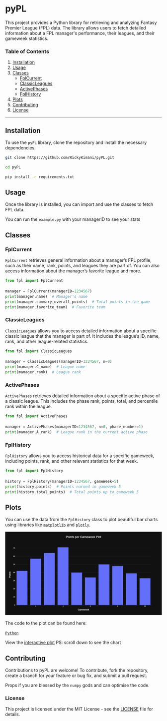 # pyPL

This project provides a Python library for retrieving and analyzing Fantasy Premier League (FPL) data. The library allows users to fetch detailed information about a FPL manager's performance, their leagues, and their gameweek statistics.

### Table of Contents

1. [Installation](#installation)
2. [Usage](#usage)
3. [Classes](#classes)
   - [FplCurrent](#fplcurrent)
   - [ClassicLeagues](#classicleagues)
   - [ActivePhases](#activephases)
   - [FplHistory](#fplhistory)
4. [Plots](#plots)
5. [Contributing](#contributing)
6. [License](#license)

---

## **Installation**

To use the `pyPL` library, clone the repository and install the necessary dependencies.

```bash
git clone https://github.com/RickyKimani/pyPL.git
```

```bash
cd pyPL
```

```bash
pip install -r requirements.txt
```

## **Usage**

Once the library is installed, you can import and use the classes to fetch FPL data.

You can run the `example.py` with your managerID to see your stats

## **Classes**

### FplCurrent

`FplCurrent` retrieves general information about a manager’s FPL profile, such as their name, rank, points, and leagues they are part of. You can also access information about the manager’s favorite league and more.

```python
from fpl import FplCurrent

manager = FplCurrent(managerID=1234567)
print(manager.name)  # Manager's name
print(manager.summary_overall_points)  # Total points in the game
print(manager.favorite_team)  # Favorite team
```

### ClassicLeagues

`ClassicLeagues` allows you to access detailed information about a specific classic league that the manager is part of. It includes the league’s ID, name, rank, and other league-related statistics.

```python
from fpl import ClassicLeagues

manager = ClassicLeagues(managerID=1234567, n=0)
print(manager.C_name)  # League name
print(manager.rank)  # League rank
```

### ActivePhases

`ActivePhases` retrieves detailed information about a specific active phase of a classic league. This includes the phase rank, points, total, and percentile rank within the league.

```python
from fpl import ActivePhases

manager = ActivePhases(managerID=1234567, n=0, phase_number=1)
print(manager.A_rank)  # League rank in the current active phase
```

### FplHistory

`FplHistory` allows you to access historical data for a specific gameweek, including points, rank, and other relevant statistics for that week.

```python
from fpl import FplHistory

history = FplHistory(managerID=1234567, gameWeek=5)
print(history.points)  # Points earned in gameweek 5
print(history.total_points)  # Total points up to gameweek 5
```

## **Plots**

You can use the data from the `FplHistory` class to plot beautiful bar charts using libraries like [`matplotlib`](https://matplotlib.org) and [`plotly`](https://plotly.com/python/).

![Plot example](./plot-example/GWplot.png)

The code to the plot can be found here:

[`Python`](./plot-example/points-plot.py)

View the [interactive plot](https://rickykimani.github.io/fpl-plot/) PS: scroll down to see the chart


## **Contributing**

Contributions to pyPL are welcome! To contribute, fork the repository, create a branch for your feature or bug fix, and submit a pull request.

Props if you are blessed by the `numpy` gods and can optimise the code.

### **License**

This project is licensed under the MIT License - see the [LICENSE](LICENSE) file for details.
